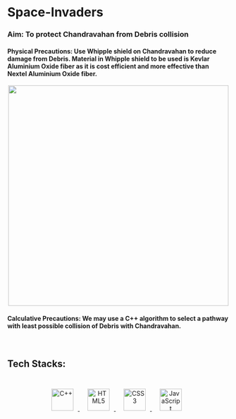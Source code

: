 # Space-Invaders

### Aim: To protect Chandravahan from Debris collision

#### Physical Precautions: Use Whipple shield on Chandravahan to reduce damage from Debris. Material in Whipple shield to be used is Kevlar Aluminium Oxide fiber as it is cost efficient and more effective than Nextel Aluminium Oxide fiber.

<div align="center">
<img src="https://user-images.githubusercontent.com/70829126/140636382-ee407e3f-3f98-4014-971f-4ff7a91855ba.png" height="500"/>
</div>

#### Calculative Precautions: We may use a C++ algorithm to select a pathway with least possible collision of Debris with Chandravahan.

</br>

 ## Tech Stacks:
<div align="center">

  <br>
      <a style="padding-right:8px;" href="https://www.cplusplus.com/" target="_blank"> <img style="margin: 10px" src="https://img.icons8.com/color/50/000000/c-plus-plus-logo.png" alt="C++" height="50"/> </a>
    <a style="padding-right:8px;" href="https://html.com/" target="_blank"> <img style="margin: 10px" src="https://img.icons8.com/color/48/000000/html-5--v1.png" alt="HTML5" height="50" /> </a>
    <a style="padding-right:8px;" href="https://www.css3.com/" target="_blank"> <img style="margin: 10px" src="https://img.icons8.com/color/48/000000/css3.png" alt="CSS3" height="50" />  </a>     
    <a style="padding-right:8px;" href="https://www.javascript.com/" target="_blank"> <img style="margin: 10px" src="https://img.icons8.com/color/48/000000/javascript--v1.png" alt="JavaScript" height="50" /> </a>
</div>
